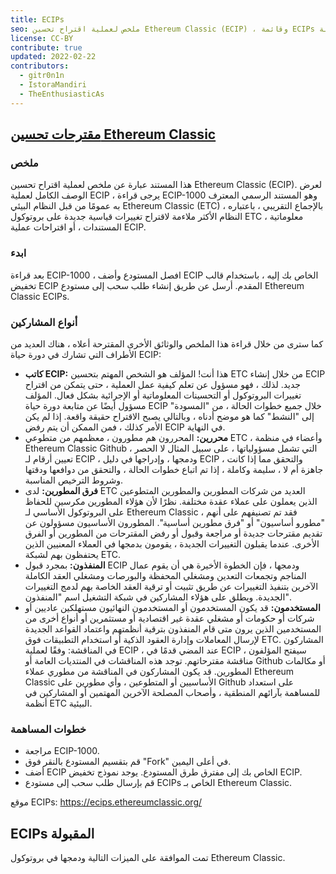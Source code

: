 ```yaml
---
title: ECIPs
seo: ملخص لعملية اقتراح تحسين Ethereum Classic (ECIP) ، وقائمة ECIPs المقبولة.
license: CC-BY
contribute: true
updated: 2022-02-22
contributors:
  - gitr0n1n
  - IstoraMandiri
  - TheEnthusiasticAs
---
```


## [مقترحات تحسين Ethereum Classic](https://ecips.ethereumclassic.org/)

### ملخص

هذا المستند عبارة عن ملخص لعملية اقتراح تحسين Ethereum Classic (ECIP). لعرض الوصف الكامل لعملية ECIP ، يرجى قراءة ECIP-1000 وهو المستند الرسمي المعترف به عمومًا من قبل النظام البيئي Ethereum Classic (ETC) ، بالإجماع التقريبي ، باعتباره النظام الأكثر ملاءمة لاقتراح تغييرات قياسية جديدة على بروتوكول ETC ، معلوماتية المستندات ، أو اقتراحات عملية ECIP.

### ابدء

بعد قراءة ECIP-1000 ، افصل المستودع وأضف ECIP الخاص بك إليه ، باستخدام قالب تخفيض ECIP المقدم. أرسل عن طريق إنشاء طلب سحب إلى مستودع Ethereum Classic ECIPs.

### أنواع المشاركين

كما سترى من خلال قراءة هذا الملخص والوثائق الأخرى المقترحة أعلاه ، هناك العديد من الأطراف التي تشارك في دورة حياة ECIP:

- **كاتب ECIP:** هذا أنت! المؤلف هو الشخص المهتم بتحسين ETC من خلال إنشاء ECIP جديد. لذلك ، فهو مسؤول عن تعلم كيفية عمل العملية ، حتى يتمكن من اقتراح تغييرات البروتوكول أو التحسينات المعلوماتية أو الإجرائية بشكل فعال. المؤلف مسؤول أيضًا عن متابعة دورة حياة ECIP خلال جميع خطوات الحالة ، من "المسودة" إلى "النشط" كما هو موضح أدناه ، وبالتالي يصبح الاقتراح حقيقة واقعة. إذا لم يكن الأمر كذلك ، فمن الممكن أن يتم رفض ECIP في النهاية.
- **محررين:** المحررون هم مطورون ، معظمهم من متطوعي ETC ، وأعضاء في منظمة Ethereum Classic Github التي تشمل مسؤولياتها ، على سبيل المثال لا الحصر ، تعيين أرقام لـ ECIP ، ودمجها ، وإدراجها في دليل ECIP ، والتحقق مما إذا كانت جاهزة أم لا ، سليمة وكاملة ، إذا تم اتباع خطوات الحالة ، والتحقق من دوافعها ودقتها وشروط الترخيص المناسبة.
- **فرق المطورين:** لدى ETC العديد من شركات المطورين والمطورين المتطوعين الذين يعملون على عملاء عقدة مختلفة. نظرًا لأن هؤلاء المطورين مكرسين للحفاظ على البروتوكول الأساسي لـ Ethereum Classic ، فقد تم تصنيفهم على أنهم "مطورو أساسيون" أو "فرق مطورين أساسية". المطورون الأساسيون مسؤولون عن تقديم مقترحات جديدة أو مراجعة وقبول أو رفض المقترحات من المطورين أو الفرق الأخرى. عندما يقبلون التغييرات الجديدة ، يقومون بدمجها في العملاء المعنيين الذين يحتفظون بهم لشبكة ETC.
- **المنفذون:** بمجرد قبول ECIP ودمجها ، فإن الخطوة الأخيرة هي أن يقوم عمال المناجم وتجمعات التعدين ومشغلي المحفظة والبورصات ومشغلي العقد الكاملة الآخرين بتنفيذ التغييرات عن طريق تثبيت أو ترقية العقد الخاصة بهم لدمج التغييرات الجديدة. ويطلق على هؤلاء المشاركين في شبكة التشغيل اسم "المنفذون".
- **المستخدمون:** قد يكون المستخدمون أو المستخدمون النهائيون مستهلكين عاديين أو شركات أو حكومات أو مشغلي عقدة غير اقتصادية أو مستثمرين أو أنواع أخرى من المستخدمين الذين يرون متى قام المنفذون بترقية أنظمتهم واعتماد القواعد الجديدة لإرسال المعاملات وإدارة العقود الذكية أو استخدام التطبيقات فوق ETC. المشاركون في المناقشة: وفقًا لعملية ECIP ، عند المضي قدمًا في ECIP ، سيفتح المؤلفون مناقشة مقترحاتهم. توجد هذه المناقشات في المنتديات العامة أو Github أو مكالمات المطورين. قد يكون المشاركون في المناقشة من مطوري عملاء Ethereum Classic الأساسيين أو المتطوعين ، وأي مطورين على Github على استعداد للمساهمة بآرائهم المنطقية ، وأصحاب المصلحة الآخرين المهتمين أو المشاركين في أنظمة ETC البيئية.

### خطوات المساهمة

- مراجعة ECIP-1000.
- قم بتقسيم المستودع بالنقر فوق "Fork" في أعلى اليمين.
- أضف ECIP الخاص بك إلى مفترق طرق المستودع. يوجد نموذج تخفيض ECIP.
- قم بإرسال طلب سحب إلى مستودع ECIPs الخاص بـ Ethereum Classic.

موقع ECIPs: https://ecips.ethereumclassic.org/

## ECIPs المقبولة

تمت الموافقة على الميزات التالية ودمجها في بروتوكول Ethereum Classic.
